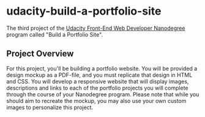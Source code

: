 # udacity-build-a-portfolio-site

The third project of the [Udacity Front-End Web Developer Nanodegree][1]
program called "Build a Portfolio Site".

## Project Overview

For this project, you'll be building a portfolio website. You will be provided a design mockup as a PDF-file, and you must replicate that design in HTML and CSS. You will develop a responsive website that will display images, descriptions and links to each of the portfolio projects you will complete through the course of your Nanodegree program. Please note that while you should aim to recreate the mockup, you may also use your own custom images to personalize this project.



[1]: https://www.udacity.com/course/front-end-web-developer-nanodegree--nd001

